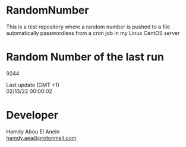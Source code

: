 # RandomNumber    
This is a test repository where a random number is pushed to a file automatically passwordless from a cron job in my Linux CentOS server    
# Random Number of the last run   
9244
      
Last update (GMT +1)    
02/13/22 00:00:02
# Developer    
Hamdy Abou El Anein   
hamdy.aea@protonmail.com
